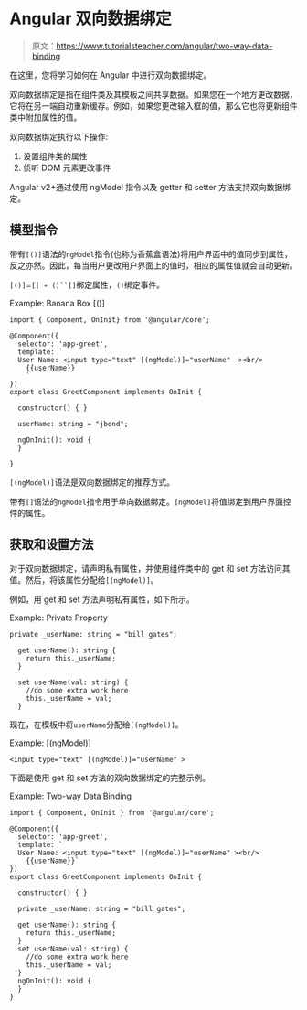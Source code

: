 # Angular 双向数据绑定

> 原文：<https://www.tutorialsteacher.com/angular/two-way-data-binding>

在这里，您将学习如何在 Angular 中进行双向数据绑定。

双向数据绑定是指在组件类及其模板之间共享数据。如果您在一个地方更改数据，它将在另一端自动重新缓存。例如，如果您更改输入框的值，那么它也将更新组件类中附加属性的值。

双向数据绑定执行以下操作:

1.  设置组件类的属性
2.  侦听 DOM 元素更改事件

Angular v2+通过使用 ngModel 指令以及 getter 和 setter 方法支持双向数据绑定。

## 模型指令

带有`[()]`语法的`ngModel`指令(也称为香蕉盒语法)将用户界面中的值同步到属性，反之亦然。因此，每当用户更改用户界面上的值时，相应的属性值就会自动更新。

`[()]`=`[] + ()``[]`绑定属性，`()`绑定事件。

Example: Banana Box [()] 

```
import { Component, OnInit} from '@angular/core';

@Component({
  selector: 'app-greet',
  template: `
  User Name: <input type="text" [(ngModel)]="userName"  ><br/>
    {{userName}}
    `
})
export class GreetComponent implements OnInit {

  constructor() { }

  userName: string = "jbond";

  ngOnInit(): void {
  }

}
```

`[(ngModel)]`语法是双向数据绑定的推荐方式。

带有`[]`语法的`ngModel`指令用于单向数据绑定。`[ngModel]`将值绑定到用户界面控件的属性。

## 获取和设置方法

对于双向数据绑定，请声明私有属性，并使用组件类中的 get 和 set 方法访问其值。然后，将该属性分配给`[(ngModel)]`。

例如，用 get 和 set 方法声明私有属性，如下所示。

Example: Private Property 

```
private _userName: string = "bill gates";

  get userName(): string {
    return this._userName;
  }

  set userName(val: string) {
    //do some extra work here
    this._userName = val;
  }
```

现在，在模板中将`userName`分配给`[(ngModel)]`。

Example: [(ngModel)] 

```
<input type="text" [(ngModel)]="userName" >
```

下面是使用 get 和 set 方法的双向数据绑定的完整示例。

Example: Two-way Data Binding 

```
import { Component, OnInit } from '@angular/core';

@Component({
  selector: 'app-greet',
  template: `
  User Name: <input type="text" [(ngModel)]="userName" ><br/>
    {{userName}}`
})
export class GreetComponent implements OnInit {

  constructor() { }

  private _userName: string = "bill gates";

  get userName(): string {
    return this._userName;
  }
  set userName(val: string) {
    //do some extra work here
    this._userName = val;
  }
  ngOnInit(): void {
  }
}
```

